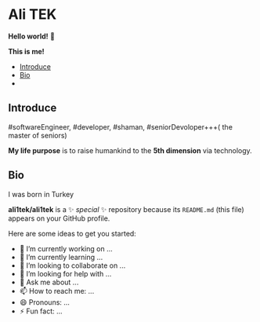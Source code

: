 # Ali TEK

**Hello world!** 👋

**This is me!**

- [Introduce](#introduce)
- [Bio](#bio)
- 

## Introduce

#softwareEngineer, #developer, #shaman, #seniorDevoloper+++( the master of seniors)

**My life purpose** is to raise humankind to the **5th dimension** via technology.

## Bio
I was born in Turkey


**ali1tek/ali1tek** is a ✨ _special_ ✨ repository because its `README.md` (this file) appears on your GitHub profile.

Here are some ideas to get you started:

- 🔭 I’m currently working on ...
- 🌱 I’m currently learning ...
- 👯 I’m looking to collaborate on ...
- 🤔 I’m looking for help with ...
- 💬 Ask me about ...
- 📫 How to reach me: ...
- 😄 Pronouns: ...
- ⚡ Fun fact: ...

